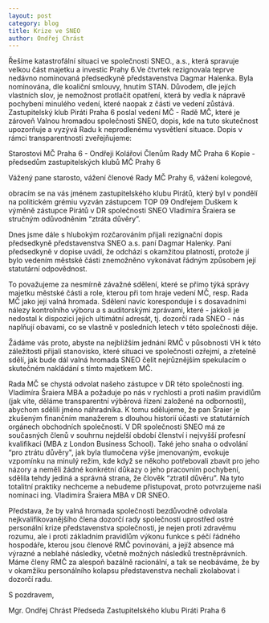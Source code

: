 ```yaml
---
layout: post
category: blog
title: Krize ve SNEO
author: Ondřej Chrást
---
```

Řešíme katastrofální situaci ve společnosti SNEO., a.s., která spravuje velkou část majetku a investic Prahy 6.Ve čtvrtek rezignovala teprve nedávno nominovaná předsedkyně představenstva Dagmar Halenka. Byla nominována, dle koaliční smlouvy, hnutím STAN. Důvodem, dle jejích vlastních slov, je nemožnost protlačit opatření, která by vedla k nápravě pochybení minulého vedení, které naopak z části ve vedení zůstává. Zastupitelský klub Piráti Praha 6 poslal vedení MČ - Radě MČ, které je zároveň Valnou hromadou společnosti SNEO, dopis, kde na tuto skutečnost upozorňuje a vyzývá Radu k neprodlenému vysvětlení situace. Dopis v rámci transparentnosti zveřejňujeme:

Starostovi MČ Praha 6 - Ondřeji Kolářovi
Členům Rady MČ Praha 6
Kopie - předsedům zastupitelských klubů MČ Prahy 6
 
Vážený pane starosto, vážení členové Rady MČ Prahy 6, vážení kolegové,
 
obracím se na vás jménem zastupitelského klubu Pirátů, který byl v pondělí na politickém grémiu vyzván zástupcem TOP 09 Ondřejem Duškem k výměně zástupce Pirátů v DR společnosti SNEO Vladimíra Šraiera se stručným odůvodněním “ztráta důvěry”.
 
Dnes jsme dále s hlubokým rozčarováním přijali rezignační dopis předsedkyně představenstva SNEO a.s. paní Dagmar Halenky. Paní předsedkyně v dopise uvádí, že odchází s okamžitou platností, protože jí bylo vedením městské části znemožněno vykonávat řádným způsobem její statutární odpovědnost.
 
To považujeme za nesmírně závažné sdělení, které se přímo týká správy majetku městské části a role, kterou při tom hraje vedení MČ, resp. Rada MČ jako její valná hromada. Sdělení navíc koresponduje i s dosavadními nálezy kontrolního výboru a s auditorskými zprávami, které - jakkoli je nedostal k dispozici jejich ultimátní adresát, tj. dozorčí rada SNEO - nás naplňují obavami, co se vlastně v posledních letech v této společnosti děje.
 
Žádáme vás proto, abyste na nejbližším jednání RMČ v působnosti VH k této záležitosti přijali stanovisko, které situaci ve společnosti ozřejmí, a zřetelně sdělí, jak bude dál valná hromada SNEO  čelit nejrůznějším spekulacím o skutečném nakládání s tímto majetkem MČ.
 
Rada MČ se chystá odvolat našeho zástupce v DR této společnosti ing. Vladimíra Šraiera MBA a požaduje po nás v rychlosti a proti našim pravidlům (jak víte, děláme transparentní výběrová řízení založené na odbornosti), abychom sdělili jméno náhradníka. K tomu sdělujeme, že pan Šraier je zkušeným finančním manažerem s dlouhou historií účasti ve statutárních orgánech obchodních společností.  V DR společnosti SNEO má ze současných členů v souhrnu nejdelší období členství i nejvyšší profesní kvalifikaci (MBA z London Business School). Také jeho snaha o odvolání “pro ztrátu důvěry", jak byla tlumočena výše jmenovaným, evokuje vzpomínku na minulý režim, kde když se někoho potřebovali zbavit pro jeho názory a neměli žádné konkrétní důkazy o jeho pracovním pochybení, sdělila tehdy jediná a správná strana, že člověk “ztratil důvěru”. Na tyto totalitní praktiky nechceme a nebudeme přistupovat, proto potvrzujeme naši nominaci ing. Vladimíra Šraiera MBA v DR SNEO.
 
Představa, že by valná hromada společnosti bezdůvodně odvolala nejkvalifikovanějšího člena dozorčí rady společnosti uprostřed ostré personální krize představenstva společnosti, je nejen proti zdravému rozumu, ale i proti základním pravidlům výkonu funkce s péčí řádného hospodáře, kterou jsou členové RMČ povinováni, a jejíž absence má výrazné a neblahé následky, včetně možných následků trestněprávních. Máme členy RMČ za alespoň bazálně racionální, a tak se neobáváme, že by v okamžiku personálního kolapsu představenstva nechali zkolabovat i dozorčí radu.
 
S pozdravem,
  
Mgr. Ondřej Chrást
Předseda Zastupitelského klubu Piráti Praha 6
